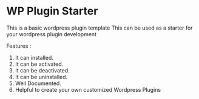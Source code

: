 # WP Plugin Starter
This is a basic wordpress plugin template
This can be used as a starter for your wordpress plugin development


Features :

1. It can installed.
2. It can be activated.
3. It can be deactivated.
4. It can be uninstalled.
5. Well Documented.
6. Helpful to create your own customized Wordpress Plugins
